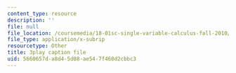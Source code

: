 ```yaml
---
content_type: resource
description: ''
file: null
file_location: /coursemedia/18-01sc-single-variable-calculus-fall-2010/5660657da8d45d08ae547f460d2cbbc3_PNTnmH6jsRI.vtt
file_type: application/x-subrip
resourcetype: Other
title: 3play caption file
uid: 5660657d-a8d4-5d08-ae54-7f460d2cbbc3
---
```

